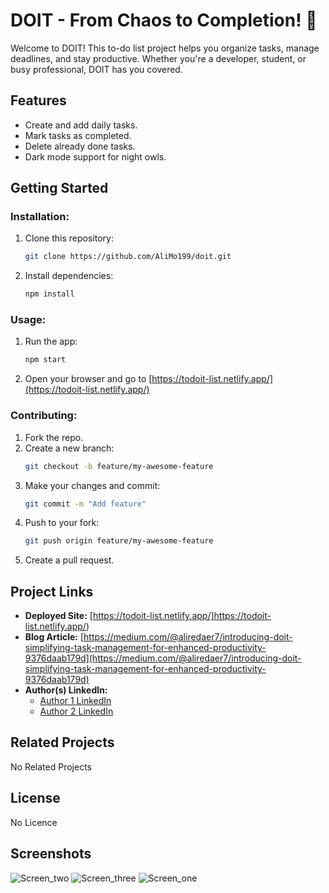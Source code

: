 # DOIT - From Chaos to Completion! 📝

Welcome to DOIT! This to-do list project helps you organize tasks, manage deadlines, and stay productive. Whether you're a developer, student, or busy professional, DOIT has you covered.

## Features
- Create and add daily tasks.
- Mark tasks as completed.
- Delete already done tasks.
- Dark mode support for night owls.

## Getting Started

### Installation:
1. Clone this repository:
    ```bash
    git clone https://github.com/AliMo199/doit.git
    ```
2. Install dependencies:
    ```bash
    npm install
    ```

### Usage:
1. Run the app:
    ```bash
    npm start
    ```
2. Open your browser and go to [https://todoit-list.netlify.app/](https://todoit-list.netlify.app/)

### Contributing:
1. Fork the repo.
2. Create a new branch:
    ```bash
    git checkout -b feature/my-awesome-feature
    ```
3. Make your changes and commit:
    ```bash
    git commit -m "Add feature"
    ```
4. Push to your fork:
    ```bash
    git push origin feature/my-awesome-feature
    ```
5. Create a pull request.

## Project Links
- **Deployed Site:** [https://todoit-list.netlify.app/]https://todoit-list.netlify.app/)
- **Blog Article:** [https://medium.com/@aliredaer7/introducing-doit-simplifying-task-management-for-enhanced-productivity-9376daab179d](https://medium.com/@aliredaer7/introducing-doit-simplifying-task-management-for-enhanced-productivity-9376daab179d)
- **Author(s) LinkedIn:**
  - [Author 1 LinkedIn](https://www.linkedin.com/in/alli-reda/)
  - [Author 2 LinkedIn](https://www.linkedin.com/in/ali-elgamal-951093214/)

## Related Projects
<!-- - [Related Project 1](http://github.com/relatedproject1) -->
<!-- - [Related Project 2](http://github.com/relatedproject2) -->
No Related Projects

## License
No Licence


## Screenshots

  ![Screen_two](https://github.com/AliMo199/Doit/assets/113148517/3fc7c457-7b8a-4798-9717-54e7aacb9dd1)
  ![Screen_three](https://github.com/AliMo199/Doit/assets/113148517/3d400086-62b7-46af-8c59-051922d9447f)
  ![Screen_one](https://github.com/AliMo199/Doit/assets/113148517/ce5d80ac-0f54-40e8-8ebe-479fa7d7e4c9)

